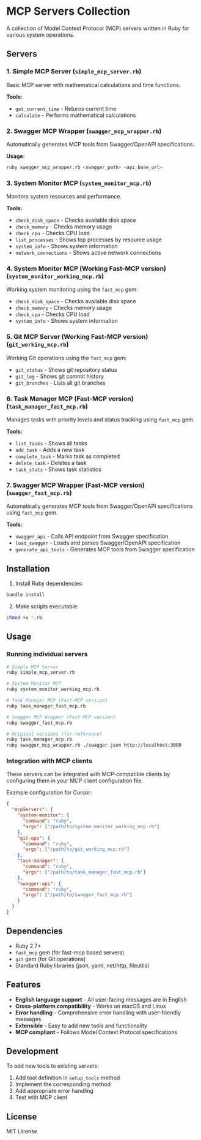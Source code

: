 # MCP Servers Collection

A collection of Model Context Protocol (MCP) servers written in Ruby for various system operations.

## Servers

### 1. Simple MCP Server (`simple_mcp_server.rb`)
Basic MCP server with mathematical calculations and time functions.

**Tools:**
- `get_current_time` - Returns current time
- `calculate` - Performs mathematical calculations

### 2. Swagger MCP Wrapper (`swagger_mcp_wrapper.rb`)
Automatically generates MCP tools from Swagger/OpenAPI specifications.

**Usage:**
```bash
ruby swagger_mcp_wrapper.rb <swagger_path> <api_base_url>
```

### 3. System Monitor MCP (`system_monitor_mcp.rb`)
Monitors system resources and performance.

**Tools:**
- `check_disk_space` - Checks available disk space
- `check_memory` - Checks memory usage
- `check_cpu` - Checks CPU load
- `list_processes` - Shows top processes by resource usage
- `system_info` - Shows system information
- `network_connections` - Shows active network connections

### 4. System Monitor MCP (Working Fast-MCP version) (`system_monitor_working_mcp.rb`)
Working system monitoring using the `fast_mcp` gem:
- `check_disk_space` - Checks available disk space
- `check_memory` - Checks memory usage
- `check_cpu` - Checks CPU load
- `system_info` - Shows system information

### 5. Git MCP Server (Working Fast-MCP version) (`git_working_mcp.rb`)
Working Git operations using the `fast_mcp` gem:
- `git_status` - Shows git repository status
- `git_log` - Shows git commit history
- `git_branches` - Lists all git branches

### 6. Task Manager MCP (Fast-MCP version) (`task_manager_fast_mcp.rb`)
Manages tasks with priority levels and status tracking using `fast_mcp` gem.

**Tools:**
- `list_tasks` - Shows all tasks
- `add_task` - Adds a new task
- `complete_task` - Marks task as completed
- `delete_task` - Deletes a task
- `task_stats` - Shows task statistics

### 7. Swagger MCP Wrapper (Fast-MCP version) (`swagger_fast_mcp.rb`)
Automatically generates MCP tools from Swagger/OpenAPI specifications using `fast_mcp` gem.

**Tools:**
- `swagger_api` - Calls API endpoint from Swagger specification
- `load_swagger` - Loads and parses Swagger/OpenAPI specification
- `generate_api_tools` - Generates MCP tools from Swagger specification


## Installation

1. Install Ruby dependencies:
```bash
bundle install
```

2. Make scripts executable:
```bash
chmod +x *.rb
```

## Usage

### Running individual servers

```bash
# Simple MCP Server
ruby simple_mcp_server.rb

# System Monitor MCP
ruby system_monitor_working_mcp.rb

# Task Manager MCP (Fast-MCP version)
ruby task_manager_fast_mcp.rb

# Swagger MCP Wrapper (Fast-MCP version)
ruby swagger_fast_mcp.rb

# Original versions (for reference)
ruby task_manager_mcp.rb
ruby swagger_mcp_wrapper.rb ./swagger.json http://localhost:3000
```

### Integration with MCP clients

These servers can be integrated with MCP-compatible clients by configuring them in your MCP client configuration file.

Example configuration for Cursor:
```json
{
  "mcpServers": {
    "system-monitor": {
      "command": "ruby",
      "args": ["/path/to/system_monitor_working_mcp.rb"]
    },
    "git-ops": {
      "command": "ruby",
      "args": ["/path/to/git_working_mcp.rb"]
    },
    "task-manager": {
      "command": "ruby",
      "args": ["/path/to/task_manager_fast_mcp.rb"]
    },
    "swagger-api": {
      "command": "ruby",
      "args": ["/path/to/swagger_fast_mcp.rb"]
    }
  }
}
```

## Dependencies

- Ruby 2.7+
- `fast_mcp` gem (for fast-mcp based servers)
- `git` gem (for Git operations)
- Standard Ruby libraries (json, yaml, net/http, fileutils)

## Features

- **English language support** - All user-facing messages are in English
- **Cross-platform compatibility** - Works on macOS and Linux
- **Error handling** - Comprehensive error handling with user-friendly messages
- **Extensible** - Easy to add new tools and functionality
- **MCP compliant** - Follows Model Context Protocol specifications

## Development

To add new tools to existing servers:

1. Add tool definition in `setup_tools` method
2. Implement the corresponding method
3. Add appropriate error handling
4. Test with MCP client

## License

MIT License

